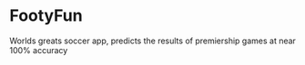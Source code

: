# FootyFun
Worlds greats soccer app, predicts the results of premiership games at near 100% accuracy

